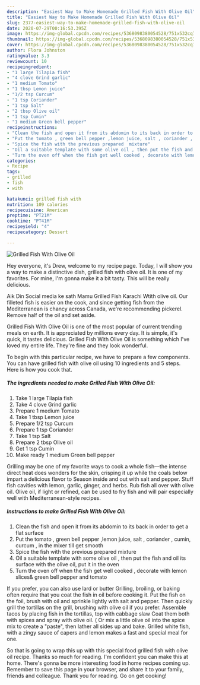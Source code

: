 ```yaml
---
description: "Easiest Way to Make Homemade Grilled Fish With Olive Oil"
title: "Easiest Way to Make Homemade Grilled Fish With Olive Oil"
slug: 2377-easiest-way-to-make-homemade-grilled-fish-with-olive-oil
date: 2020-07-29T00:16:53.395Z
image: https://img-global.cpcdn.com/recipes/5368098380054528/751x532cq70/grilled-fish-with-olive-oil-recipe-main-photo.jpg
thumbnail: https://img-global.cpcdn.com/recipes/5368098380054528/751x532cq70/grilled-fish-with-olive-oil-recipe-main-photo.jpg
cover: https://img-global.cpcdn.com/recipes/5368098380054528/751x532cq70/grilled-fish-with-olive-oil-recipe-main-photo.jpg
author: Flora Johnston
ratingvalue: 3.3
reviewcount: 10
recipeingredient:
- "1 large Tilapia fish"
- "4 clove Grind garlic"
- "1 medium Tomato"
- "1 tbsp Lemon juice"
- "1/2 tsp Curcum"
- "1 tsp Coriander"
- "1 tsp Salt"
- "2 tbsp Olive oil"
- "1 tsp Cumin"
- "1 medium Green bell pepper"
recipeinstructions:
- "Clean the fish and open it from its abdomin to its back in order to get a flat surface"
- "Put the tomato , green bell pepper ,lemon juice, salt , coriander , cumin, curcum , in the mixer till get smooth"
- "Spice the fish with the previous prepared  mixture"
- "Oil a suitable template with some olive oil , then put the fish and oil its surface with the olive oil, put it in the oven"
- "Turn the oven off when the fish get well cooked , decorate with lemon slices&amp; green bell pepper and tomato"
categories:
- Recipe
tags:
- grilled
- fish
- with

katakunci: grilled fish with 
nutrition: 109 calories
recipecuisine: American
preptime: "PT21M"
cooktime: "PT41M"
recipeyield: "4"
recipecategory: Dessert

---
```



![Grilled Fish With Olive Oil](https://img-global.cpcdn.com/recipes/5368098380054528/751x532cq70/grilled-fish-with-olive-oil-recipe-main-photo.jpg)

Hey everyone, it's Drew, welcome to my recipe page. Today, I will show you a way to make a distinctive dish, grilled fish with olive oil. It is one of my favorites. For mine, I'm gonna make it a bit tasty. This will be really delicious.

Aik Din Social media ke sath Mamu Grilled Fish Karachi Wtith olive oil. Our filleted fish is easier on the cook, and since getting fish from the Mediterranean is chancy across Canada, we&#39;re recommending pickerel. Remove half of the oil and set aside.

Grilled Fish With Olive Oil is one of the most popular of current trending meals on earth. It is appreciated by millions every day. It is simple, it's quick, it tastes delicious. Grilled Fish With Olive Oil is something which I've loved my entire life. They're fine and they look wonderful.


To begin with this particular recipe, we have to prepare a few components. You can have grilled fish with olive oil using 10 ingredients and 5 steps. Here is how you cook that.

<!--inarticleads1-->

##### The ingredients needed to make Grilled Fish With Olive Oil:

1. Take 1 large Tilapia fish
1. Take 4 clove Grind garlic
1. Prepare 1 medium Tomato
1. Take 1 tbsp Lemon juice
1. Prepare 1/2 tsp Curcum
1. Prepare 1 tsp Coriander
1. Take 1 tsp Salt
1. Prepare 2 tbsp Olive oil
1. Get 1 tsp Cumin
1. Make ready 1 medium Green bell pepper


Grilling may be one of my favorite ways to cook a whole fish—the intense direct heat does wonders for the skin, crisping it up while the coals below impart a delicious flavor to Season inside and out with salt and pepper. Stuff fish cavities with lemon, garlic, ginger, and herbs. Rub fish all over with olive oil. Olive oil, if light or refined, can be used to fry fish and will pair especially well with Mediterranean-style recipes. 

<!--inarticleads2-->

##### Instructions to make Grilled Fish With Olive Oil:

1. Clean the fish and open it from its abdomin to its back in order to get a flat surface
1. Put the tomato , green bell pepper ,lemon juice, salt , coriander , cumin, curcum , in the mixer till get smooth
1. Spice the fish with the previous prepared  mixture
1. Oil a suitable template with some olive oil , then put the fish and oil its surface with the olive oil, put it in the oven
1. Turn the oven off when the fish get well cooked , decorate with lemon slices&amp; green bell pepper and tomato


If you prefer, you can also use lard or butter Grilling, broiling, or baking often require that you coat the fish in oil before cooking it. Put the fish on the foil, brush with oil and sprinkle lightly with salt and pepper. Then quickly grill the tortillas on the grill, brushing with olive oil if you prefer. Assemble tacos by placing fish in the tortillas, top with cabbage slaw Coat them both with spices and spray with olive oil. ( Or mix a little olive oil into the spice mix to create a &#34;paste&#34;, then lather all sides up and bake. Grilled white fish, with a zingy sauce of capers and lemon makes a fast and special meal for one. 

So that is going to wrap this up with this special food grilled fish with olive oil recipe. Thanks so much for reading. I'm confident you can make this at home. There's gonna be more interesting food in home recipes coming up. Remember to save this page in your browser, and share it to your family, friends and colleague. Thank you for reading. Go on get cooking!
